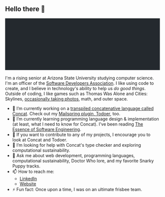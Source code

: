 ## Hello there 👋

![header](header.build.svg)

I'm a rising senior at Arizona State University studying computer science. I'm an officer of the [Software Developers Association](https://thesoda.io). I like using code to create, and I believe in technology's ability to help us *do good things*. Outside of coding, I like games such as Thomas Was Alone and Cities: Skylines, [occasionally taking photos](https://unsplash.com/@photo_jam), math, and outer space.

- 🔭 I’m currently working on a [transpiled concatenative language called Concat](https://github.com/jmanuel1/concat). Check out my [Mailspring plugin, Todoer](https://github.com/jmanuel1/todoer), too.
- 🌱 I’m currently learning programming language design & implementation (at least, what I need to know for Concat). I've been reading [The Essence of Software Engineering](https://link.springer.com/book/10.1007/978-3-319-73897-0).
- 👯 If you want to contribute to any of my projects, I encourage you to look at Concat and Todoer.
- 🤔 I’m looking for help with Concat's type checker and exploring computational sustainability.
- 💬 Ask me about web development, programming languages, computational sustainability, Doctor Who lore, and my favorite Snarky Puppy tracks.
- 📫 How to reach me:
  - [LinkedIn](https://www.linkedin.com/in/jason-manuel)
  - [Website](http://jason-manuel.com)
- ⚡ Fun fact: Once upon a time, I was on an ultimate frisbee team.
